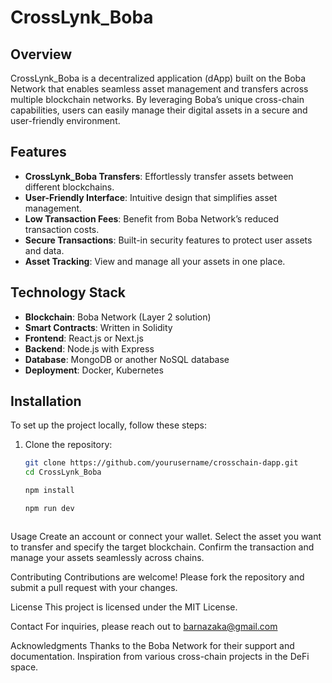 # CrossLynk_Boba

## Overview
CrossLynk_Boba is a decentralized application (dApp) built on the Boba Network that enables seamless asset management and transfers across multiple blockchain networks. By leveraging Boba’s unique cross-chain capabilities, users can easily manage their digital assets in a secure and user-friendly environment.

## Features
- **CrossLynk_Boba Transfers**: Effortlessly transfer assets between different blockchains.
- **User-Friendly Interface**: Intuitive design that simplifies asset management.
- **Low Transaction Fees**: Benefit from Boba Network’s reduced transaction costs.
- **Secure Transactions**: Built-in security features to protect user assets and data.
- **Asset Tracking**: View and manage all your assets in one place.

## Technology Stack
- **Blockchain**: Boba Network (Layer 2 solution)
- **Smart Contracts**: Written in Solidity
- **Frontend**: React.js or Next.js
- **Backend**: Node.js with Express
- **Database**: MongoDB or another NoSQL database
- **Deployment**: Docker, Kubernetes

## Installation
To set up the project locally, follow these steps:

1. Clone the repository:
   ```bash
   git clone https://github.com/yourusername/crosschain-dapp.git
   cd CrossLynk_Boba
   
   npm install
   
   npm run dev



Usage
Create an account or connect your wallet.
Select the asset you want to transfer and specify the target blockchain.
Confirm the transaction and manage your assets seamlessly across chains.

Contributing
Contributions are welcome! Please fork the repository and submit a pull request with your changes.

License
This project is licensed under the MIT License.

Contact
For inquiries, please reach out to barnazaka@gmail.com

Acknowledgments
Thanks to the Boba Network for their support and documentation.
Inspiration from various cross-chain projects in the DeFi space.
